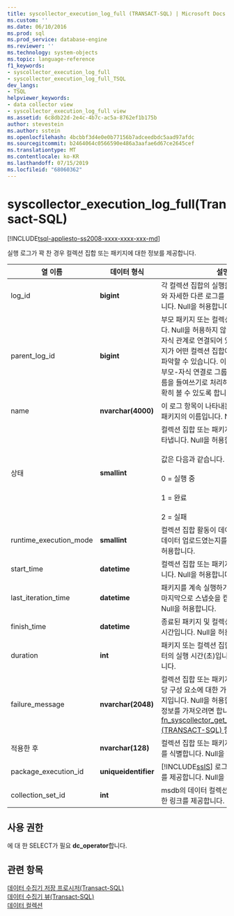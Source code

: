 ```yaml
---
title: syscollector_execution_log_full (TRANSACT-SQL) | Microsoft Docs
ms.custom: ''
ms.date: 06/10/2016
ms.prod: sql
ms.prod_service: database-engine
ms.reviewer: ''
ms.technology: system-objects
ms.topic: language-reference
f1_keywords:
- syscollector_execution_log_full
- syscollector_execution_log_full_TSQL
dev_langs:
- TSQL
helpviewer_keywords:
- data collector view
- syscollector_execution_log_full view
ms.assetid: 6c8db22d-2e4c-4b7c-ac5a-8762ef1b175b
author: stevestein
ms.author: sstein
ms.openlocfilehash: 4bcbbf3d4e0e0b77156b7adceedbdc5aad97afdc
ms.sourcegitcommit: b2464064c0566590e486a3aafae6d67ce2645cef
ms.translationtype: MT
ms.contentlocale: ko-KR
ms.lasthandoff: 07/15/2019
ms.locfileid: "68060362"
---
```

# <a name="syscollectorexecutionlogfull-transact-sql"></a>syscollector_execution_log_full(Transact-SQL)
[!INCLUDE[tsql-appliesto-ss2008-xxxx-xxxx-xxx-md](../../includes/tsql-appliesto-ss2008-xxxx-xxxx-xxx-md.md)]

  실행 로그가 꽉 찬 경우 컬렉션 집합 또는 패키지에 대한 정보를 제공합니다.  
  
|열 이름|데이터 형식|설명|  
|-----------------|---------------|-----------------|  
|log_id|**bigint**|각 컬렉션 집합의 실행을 식별합니다. 이 뷰와 자세한 다른 로그를 조인하는 데 사용됩니다. Null을 허용합니다.|  
|parent_log_id|**bigint**|부모 패키지 또는 컬렉션 집합을 식별합니다. Null을 허용하지 않습니다. ID는 부모-자식 관계로 연결되어 있으므로 어떤 패키지가 어떤 컬렉션 집합에서 시작되었는지 파악할 수 있습니다. 이 뷰는 로그 항목을 부모-자식 연결로 그룹화하고 패키지의 이름을 들여쓰기로 처리하여 호출 체인을 명확히 볼 수 있도록 합니다.|  
|name|**nvarchar(4000)**|이 로그 항목이 나타내는 컬렉션 집합 또는 패키지의 이름입니다. Null을 허용합니다.|  
|상태|**smallint**|컬렉션 집합 또는 패키지의 현재 상태를 나타냅니다. Null을 허용합니다.<br /><br /> 값은 다음과 같습니다.<br /><br /> 0 = 실행 중<br /><br /> 1 = 완료<br /><br /> 2 = 실패|  
|runtime_execution_mode|**smallint**|컬렉션 집합 활동이 데이터 수집이었는지 데이터 업로드였는지를 나타냅니다. Null을 허용합니다.|  
|start_time|**datetime**|컬렉션 집합 또는 패키지가 시작된 시간입니다. Null을 허용합니다.|  
|last_iteration_time|**datetime**|패키지를 계속 실행하기 위해 패키지에서 마지막으로 스냅숏을 캡처한 시간입니다. Null을 허용합니다.|  
|finish_time|**datetime**|종료된 패키지 및 컬렉션 집합의 실행 완료 시간입니다. Null을 허용합니다.|  
|duration|**int**|패키지 또는 컬렉션 집합이 시작된 이후부터의 실행 시간(초)입니다. Null을 허용합니다.|  
|failure_message|**nvarchar(2048)**|컬렉션 집합 또는 패키지가 실패한 경우 해당 구성 요소에 대한 가장 최근의 오류 메시지입니다. Null을 허용합니다. 자세한 오류 정보를 가져오려면 합니다 [fn_syscollector_get_execution_details &#40;TRANSACT-SQL&#41; ](../../relational-databases/system-functions/fn-syscollector-get-execution-details-transact-sql.md) 함수입니다.|  
|적용한 후|**nvarchar(128)**|컬렉션 집합 또는 패키지를 시작한 사용자를 식별합니다. Null을 허용합니다.|  
|package_execution_id|**uniqueidentifier**|[!INCLUDE[ssIS](../../includes/ssis-md.md)] 로그 테이블에 대한 링크를 제공합니다. Null을 허용합니다.|  
|collection_set_id|**int**|msdb의 데이터 컬렉션 구성 테이블에 대한 링크를 제공합니다. Null을 허용합니다.|  
  
## <a name="permissions"></a>사용 권한  
 에 대 한 SELECT가 필요 **dc_operator**합니다.  
  
## <a name="see-also"></a>관련 항목  
 [데이터 수집기 저장 프로시저&#40;Transact-SQL&#41;](../../relational-databases/system-stored-procedures/data-collector-stored-procedures-transact-sql.md)   
 [데이터 수집기 뷰&#40;Transact-SQL&#41;](../../relational-databases/system-catalog-views/data-collector-views-transact-sql.md)   
 [데이터 컬렉션](../../relational-databases/data-collection/data-collection.md)  
  
  

